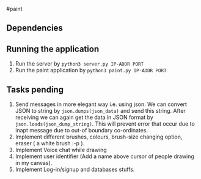 #paint
## Dependencies

## Running the application
1. Run the server by `python3 server.py IP-ADDR PORT`
2. Run the paint application by `python3 paint.py IP-ADDR PORT`

## Tasks pending
1. Send messages in more elegant way i.e. using json. We can convert JSON to string by `json.dumps(json_data)` and send this string. After receiving we can again get the data in JSON format by `json.loads(json_dump_string)`. This will prevent error that occur due to inapt message due to out-of boundary co-ordinates.
2. Implement different brushes, colours, brush-size changing option, eraser ( a white brush :-p ).
3. Implement Voice chat while drawing
4. Implement user identifier (Add a name above cursor of people drawing in my canvas).
5. Implement Log-in/signup and databases stuffs.
